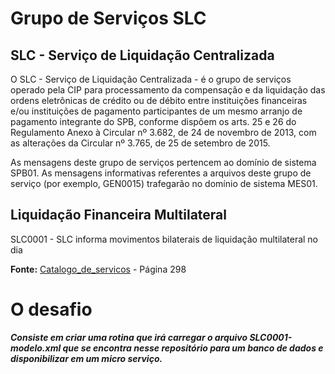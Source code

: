 # Grupo de Serviços SLC

## SLC - Serviço de Liquidação Centralizada

O SLC - Serviço de Liquidação Centralizada - é o grupo de serviços operado pela CIP para processamento da compensação e da liquidação das ordens eletrônicas de crédito ou de débito entre instituições financeiras e/ou instituições de pagamento participantes de um mesmo arranjo de pagamento integrante do SPB, conforme dispõem os arts. 25 e 26 do Regulamento Anexo à Circular nº 3.682, de 24 de novembro de 2013, com as alterações da Circular nº 3.765, de 25 de setembro de 2015.

As mensagens deste grupo de serviços pertencem ao domínio de sistema SPB01. As mensagens informativas referentes a arquivos deste grupo de serviço (por exemplo, GEN0015) trafegarão no domínio de sistema MES01.

## Liquidação Financeira Multilateral
SLC0001 - SLC informa movimentos bilaterais de liquidação multilateral no dia 

**Fonte:** 
[Catalogo_de_servicos](https://www.bcb.gov.br/content/estabilidadefinanceira/cedsfn/Catalogos/Catalogo_de_Servicos_do_SFN_Volume_II_Versao_413.pdf) - Página 298



# O desafio

***Consiste em criar uma rotina que irá carregar o arquivo SLC0001-modelo.xml que se encontra nesse repositório para 
um banco de dados e disponibilizar em um micro serviço.***
